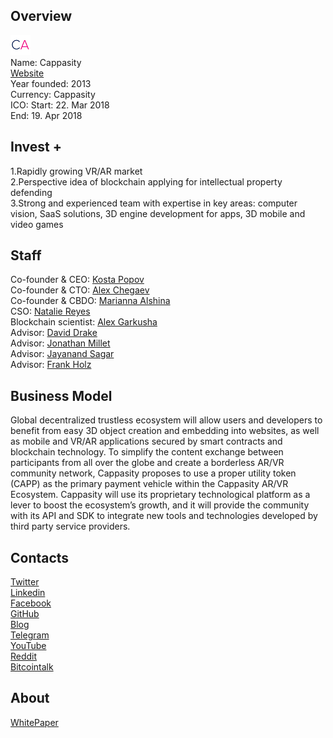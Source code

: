 ## Overview
![logo](../projects/logo/cappasity.png)  
Name: Cappasity  
[Website](https://artoken.io/)  
Year founded: 2013  
Currency: Cappasity  
ICO: Start: 22. Mar 2018  
End: 19. Apr 2018  
## Invest +  
1.Rapidly growing VR/AR market    
2.Perspective idea of blockchain applying for intellectual property defending   
3.Strong and experienced team with expertise in key areas: computer vision, SaaS solutions, 3D engine development for apps, 3D mobile and video games
## Staff
Co-founder & CEO: [Kosta Popov](../people/kosta_popov.md)  
Co-founder & CTO: [Alex Chegaev](../people/alex_chegaev.md)  
Co-founder & CBDO: [Marianna Alshina](../people/marianna_alshina.md)  
CSO: [Natalie Reyes](../people/natalie_reyes.md)  
Blockchain scientist: [Alex Garkusha](../people/alex_garkusha.md)  
Advisor: [David Drake](../people/david_drake.md)  
Advisor: [Jonathan Millet](../people/jonathan_millet.md)  
Advisor: [Jayanand Sagar](../people/jayanand_sagar.md)  
Advisor: [Frank Holz](../people/frank_holz.md)
## Business Model
Global decentralized trustless ecosystem will allow users and developers to benefit from easy 3D object creation and embedding into websites, as well as mobile and VR/AR applications secured by smart contracts and blockchain technology. To simplify the content exchange between participants from all over the globe and create a borderless AR/VR community network, Cappasity proposes to use a proper utility token (CAPP) as the primary payment vehicle within the Cappasity AR/VR Ecosystem. Cappasity will use its proprietary technological platform as a lever to boost the ecosystem’s growth, and it will provide the community with its API and SDK to integrate new tools and technologies developed by third party service providers.
## Contacts  
[Twitter](https://twitter.com/cappasity)  
[Linkedin](https://www.linkedin.com/company/3773119/)  
[Facebook](https://www.facebook.com/cappasity)    
[GitHub](https://github.com/CappasityTech)  
[Blog](https://blog.artoken.io/)    
[Telegram](https://t.me/artoken)  
[YouTube](https://www.youtube.com/channel/UCRCSGdmb2ClX-3P9A6oXkAw)  
[Reddit](https://www.reddit.com/r/ARToken_by_Cappasity/)  
[Bitcointalk](https://bitcointalk.org/index.php?topic=2135473.0)
## About  
[WhitePaper](https://artoken.io/assets/docs/Cappasity_WP.pdf?ver=1.04)  
